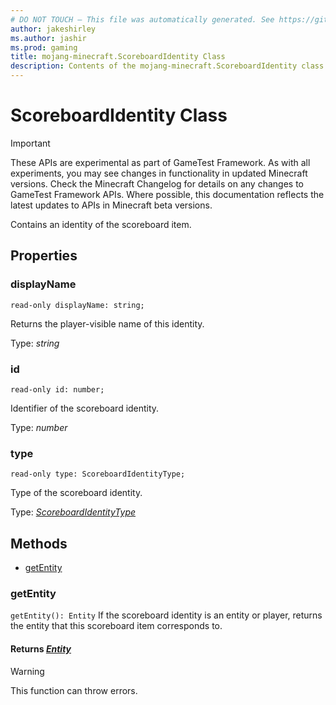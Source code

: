 ```yaml
---
# DO NOT TOUCH — This file was automatically generated. See https://github.com/Mojang/MinecraftApiDocsGenerator to modify descriptions, examples, etc.
author: jakeshirley
ms.author: jashir
ms.prod: gaming
title: mojang-minecraft.ScoreboardIdentity Class
description: Contents of the mojang-minecraft.ScoreboardIdentity class.
---
```

# ScoreboardIdentity Class
>[!IMPORTANT]
>These APIs are experimental as part of GameTest Framework. As with all experiments, you may see changes in functionality in updated Minecraft versions. Check the Minecraft Changelog for details on any changes to GameTest Framework APIs. Where possible, this documentation reflects the latest updates to APIs in Minecraft beta versions.

Contains an identity of the scoreboard item.

## Properties

### **displayName**
`read-only displayName: string;`

Returns the player-visible name of this identity.

Type: *string*

### **id**
`read-only id: number;`

Identifier of the scoreboard identity.

Type: *number*

### **type**
`read-only type: ScoreboardIdentityType;`

Type of the scoreboard identity.

Type: [*ScoreboardIdentityType*](ScoreboardIdentityType.md)

## Methods
- [getEntity](#getentity)

### **getEntity**
`
getEntity(): Entity
`
If the scoreboard identity is an entity or player, returns the entity that this scoreboard item corresponds to.

#### **Returns** [*Entity*](Entity.md)
> [!WARNING]
> This function can throw errors.
